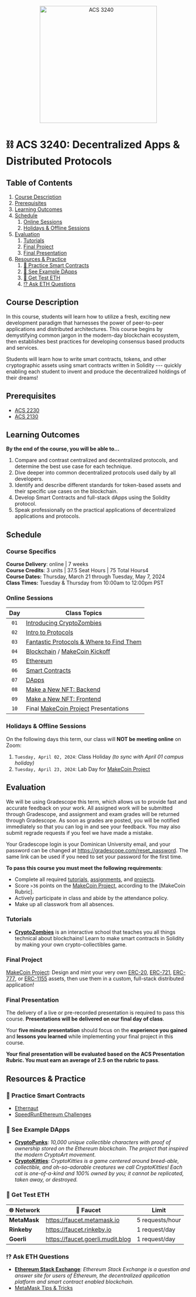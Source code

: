 <p align="center">
   <img src="trading.png" height="320" alt="ACS 3240">
</p>

# ⛓️ ACS 3240: Decentralized Apps & Distributed Protocols

<!-- omit in toc -->
## Table of Contents

1. [Course Description](#%63%6F%75%72%73%65%2D%64%65%73%63%72%69%70%74%69%6F%6E)
1. [Prerequisites](#%70%72%65%72%65%71%75%69%73%69%74%65%73)
1. [Learning Outcomes](#%6C%65%61%72%6E%69%6E%67%2D%6F%75%74%63%6F%6D%65%73)
1. [Schedule](#%73%63%68%65%64%75%6C%65)
   1. [Online Sessions](#%6F%6E%6C%69%6E%65%2D%73%65%73%73%69%6F%6E%73)
   1. [Holidays \& Offline Sessions](#%68%6F%6C%69%64%61%79%73%2D%26%2D%6F%66%66%6C%69%6E%65%2D%73%65%73%73%69%6F%6E%73)
1. [Evaluation](#%65%76%61%6C%75%61%74%69%6F%6E)
   1. [Tutorials](#%74%75%74%6F%72%69%61%6C%73)
   1. [Final Project](#%66%69%6E%61%6C%2D%70%72%6F%6A%65%63%74)
   1. [Final Presentation](#%66%69%6E%61%6C%2D%70%72%65%73%65%6E%74%61%74%69%6F%6E)
1. [Resources \& Practice](#%72%65%73%6F%75%72%63%65%73%2D%26%2D%70%72%61%63%74%69%63%65)
   1. [💪 Practice Smart Contracts](#%F0%9F%92%AA%2D%70%72%61%63%74%69%63%65%2D%73%6D%61%72%74%2D%63%6F%6E%74%72%61%63%74%73)
   1. [🔗 See Example DApps](#%F0%9F%94%97%2D%73%65%65%2D%65%78%61%6D%70%6C%65%2D%64%61%70%70%73)
   1. [🤑 Get Test ETH](#%F0%9F%A4%91%2D%67%65%74%2D%74%65%73%74%2D%65%74%68)
   1. [⁉️ Ask ETH Questions](#%E2%81%89%EF%B8%8F%2D%61%73%6B%2D%65%74%68%2D%71%75%65%73%74%69%6F%6E%73)

## Course Description

In this course, students will learn how to utilize a fresh, exciting new development paradigm that harnesses the power of peer-to-peer applications and distributed architectures. This course begins by demystifying common jargon in the modern-day blockchain ecosystem, then establishes best practices for developing consensus based products and services.

Students will learn how to write smart contracts, tokens, and other cryptographic assets using smart contracts written in Solidity --- quickly enabling each student to invent and produce the decentralized holdings of their dreams!

## Prerequisites

- [ACS 2230](https://github.com/Tech-at-DU/ACS-2230-Server-Side-Architectures)
- [ACS 2130](https://github.com/Tech-at-DU/ACS-2130-Core-Data-Structures)



## Learning Outcomes

**By the end of the course, you will be able to...**

1. Compare and contrast centralized and decentralized protocols, and determine the best use case for each technique.
1. Dive deeper into common decentralized protocols used daily by all developers.
1. Identify and describe different standards for token-based assets and their specific use cases on the blockchain.
1. Develop Smart Contracts and full-stack dApps using the Solidity protocol.
1. Speak professionally on the practical applications of decentralized applications and protocols.

## Schedule

<!-- omit in toc -->
### Course Specifics

**Course Delivery**: online | 7 weeks<br>
**Course Credits**: 3 units | 37.5 Seat Hours | 75 Total Hours4<br>
**Course Dates:** Thursday, March 21 through Tuesday, May 7, 2024<br>
**Class Times:** Tuesday  &amp; Thursday from 10:00am to 12:00pm PST

### Online Sessions

Day | Class Topics
:---: | ------------------------------------------------------------------------------------------------------------------------------------------------------------------------------------
`01` | [Introducing CryptoZombies](https://cryptozombies.io)
`02`  | [Intro to Protocols](Lessons/IntroProtocols.md)
`03`  | [Fantastic Protocols & Where to Find Them](https://docs.google.com/presentation/d/18IZ_OiLdfYFOP9TgsaLwdYJ40i8dolxLFQ5Ip2CKO1I/edit?usp=sharing)
`04`  | [Blockchain](Lessons/Blockchain.md) / [MakeCoin Kickoff](Project/MakeCoin.md)
`05`  | [Ethereum](Lessons/Ethereum.md)
`06`  | [Smart Contracts](Lessons/SmartContracts.md)
`07`  | [DApps](Lessons/DApps.md)
`08`  | [Make a New NFT: Backend](https://grain.co/share/recording/96121eac-f405-4c29-af73-b2af46677889/5AMUm4hymrQvE9CJdqXJcW2epHCicX13csUolSie)
`09`  | [Make a New NFT: Frontend](https://grain.co/share/recording/8b11bd13-addb-4502-9f3d-f64ab0418ace/FiGOpQ2OLbl3Pc0qzUs99eO5FjCIjrL6ecfP29L5)
`10`  | Final [MakeCoin Project] Presentations

### Holidays & Offline Sessions

On the following days this term, our class will **NOT be meeting online** on Zoom:

1. `Tuesday, April 02, 2024`: Class Holiday _(to sync with April 01 campus holiday)_
2. `Tuesday, April 23, 2024`: Lab Day for [MakeCoin Project]

## Evaluation

We will be using Gradescope this term, which allows us to provide fast and accurate feedback on your work. All assigned work will be submitted through Gradescope, and assignment and exam grades will be returned through Gradescope. As soon as grades are posted, you will be notified immediately so that you can log in and see your feedback. You may also submit regrade requests if you feel we have made a mistake.

Your Gradescope login is your Dominican University email, and your password can be changed at <https://gradescope.com/reset_password>. The same link can be used if you need to set your password for the first time.

**To pass this course you must meet the following requirements**:

- Complete all required [tutorials](#tutorials), [assignments](#assignments), and [projects](#final-project).
- Score `>36` points on the [MakeCoin Project], according to the [MakeCoin Rubric].
- Actively participate in class and abide by the attendance policy.
- Make up all classwork from all absences.

### Tutorials

- **[CryptoZombies](https://cryptozombies.io)** is an interactive school that teaches you all things technical about blockchains! Learn to make smart contracts in Solidity by making your own crypto-collectibles game.
<!-- - **[Ethernaut](https://ethernaut.openzeppelin.com/)**: Complete at least 10 out of 26 tutorials. You choose! -->

### Final Project

[MakeCoin Project]: Design and mint your very own [ERC-20](https://docs.openzeppelin.com/contracts/3.x/er20), [ERC-721](https://docs.openzeppelin.com/contracts/3.x/erc721), [ERC-777](https://docs.openzeppelin.com/contracts/3.x/erc777), or [ERC-1155](https://docs.openzeppelin.com/contracts/3.x/erc1155) assets, then use them in a custom, full-stack distributed application!

### Final Presentation

The delivery of a live or pre-recorded presentation is required to pass this course. **Presentations will be delivered on our final day of class**.

Your **five minute presentation** should focus on the **experience you gained** and **lessons you learned** while implementing your final project in this course.

**Your final presentation will be evaluated based on the ACS Presentation Rubric. You must earn an average of 2.5 on the rubric to pass**.

## Resources & Practice

### 💪 Practice Smart Contracts

- [Ethernaut](https://ethernaut.openzeppelin.com/)
- [SpeedRunEthereum Challenges](Lessons/SpeedRunEthereum.md)

### 🔗 See Example DApps

- [**CryptoPunks**](https://www.larvalabs.com/cryptopunks): _10,000 unique collectible characters with proof of ownership stored on the Ethereum blockchain. The project that inspired the modern CryptoArt movement._
- [**CryptoKitties**](https://www.cryptokitties.co/): _CryptoKitties is a game centered around breed-able, collectible, and oh-so-adorable creatures we call CryptoKitties! Each cat is one-of-a-kind and 100% owned by you; it cannot be replicated, taken away, or destroyed._

### 🤑 Get Test ETH

🌐 Network   | 🚰 Faucet                          | Limit
------------ | ---------------------------------- | ---------------
**MetaMask** | <https://faucet.metamask.io>       | 5 requests/hour
**Rinkeby**  | <https://faucet.rinkeby.io>        | 1 request/day
**Goerli**   | <https://faucet.goerli.mudit.blog> | 1 request/day

### ⁉️ Ask ETH Questions

- [**Ethereum Stack Exchange**](https://ethereum.stackexchange.com/): _Ethereum Stack Exchange is a question and answer site for users of Ethereum, the decentralized application platform and smart contract enabled blockchain._
- [MetaMask Tips & Tricks](Lessons/MetaMask.md)






[Gradescope]: https://www.gradescope.com
[Start the CryptoZombies Tutorial]: https://cryptozombies.io
[History of Cryptocurrency]: Lessons/Lesson2.md
[Contracts + Solidity (pt 1)]: Lessons/Lesson3.md
[Contracts + Solidity (pt 2)]: Lessons/Lesson4.md
[Tokens, Marketplaces, & You]: Lessons/Lesson5.md
[Architecting Token Based Applications in Node.js]: Lessons/Lesson6.md
[Test Networks]: Lessons/Lesson7.md
[Testing]: Lessons/Lesson8.md
[Deploying with Truffle]: Lessons/Lesson9.md
[Web3.js]: https://www.zastrin.com/tutorials/build-an-ethereum-dapp-using-ethersjs
[Introduction to Protocols]: Lessons/IntroProtocols.md
[Fantastic Protocols & Where to Find Them]: https://docs.google.com/presentation/d/1KtQYUB2DpkuKwtmvfSaV9GHAbS7VtKh6GlBdMRLWmV0
[Testnets & Deployment]: Lessons/Deploy.md
[Developing Smart Contracts]: Lessons/SmartContracts.md
[Introduction to Solidity]: Lessons/Solidity.md
[Ethereum]: Lessons/Ethereum.md
[Metadata APIs]: Lessons/APIs.md
[MakeCoin Project]: Project/MakeCoin.md
[Testing Smart Contracts]: Lessons/Testing.md
[Intro to DApps]: Lessons/DApps.md
[Blockchain]: Lessons/Blockchain.md
[How to Design a Token]: Lessons/NewToken.md
[More Ways to Write Contracts]: Lessons/Vyper.md

